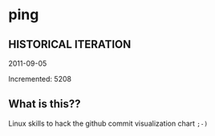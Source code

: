 # ping

## HISTORICAL ITERATION
2011-09-05

Incremented: 5208

## What is this?? 
Linux skills to hack the github commit visualization chart `;-)`
